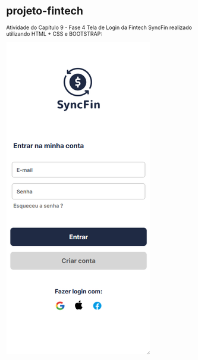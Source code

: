 # projeto-fintech

Atividade do Capítulo 9 - Fase 4
Tela de Login da Fintech SyncFin realizado utilizando HTML + CSS e BOOTSTRAP:

![alt text](image.png)
